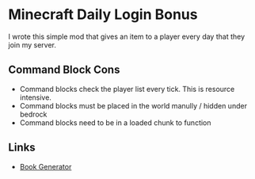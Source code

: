 # Minecraft Daily Login Bonus
I wrote this simple mod that gives an item to a player every day that they join my server.

## Command Block Cons
* Command blocks check the player list every tick. This is resource intensive.
* Command blocks must be placed in the world manully / hidden under bedrock
* Command blocks need to be in a loaded chunk to function


## Links
* [Book Generator](https://www.gamergeeks.net/apps/minecraft/give-command-generator/written-books)
